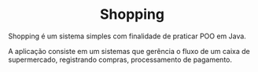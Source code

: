 <h1 align="center"> Shopping </h1>
<p align="justify">
Shopping é um sistema simples com finalidade de praticar POO em Java.

A aplicação consiste em um sistemas que gerência o fluxo de um caixa de supermercado, registrando compras, processamento de pagamento.  
</p>
